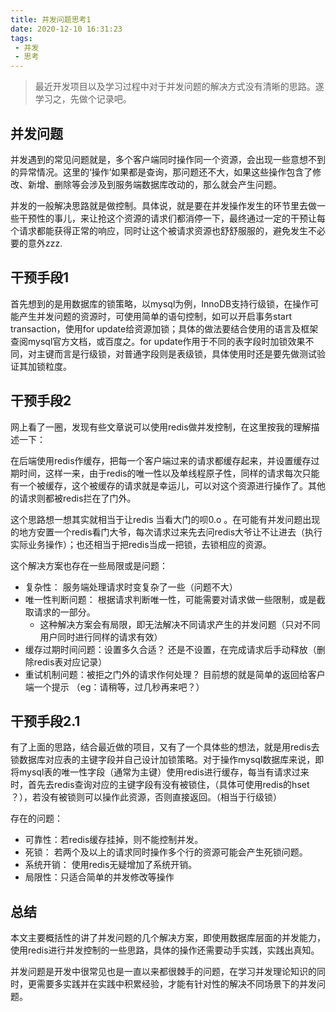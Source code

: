 ```yaml
---
title: 并发问题思考1
date: 2020-12-10 16:31:23
tags:
 - 并发
 - 思考
---
```


> 最近开发项目以及学习过程中对于并发问题的解决方式没有清晰的思路。遂学习之，先做个记录吧。

## 并发问题

并发遇到的常见问题就是，多个客户端同时操作同一个资源，会出现一些意想不到的异常情况。这里的‘操作’如果都是查询，那问题还不大，如果这些操作包含了修改、新增、删除等会涉及到服务端数据库改动的，那么就会产生问题。

并发的一般解决思路就是做控制。具体说，就是要在并发操作发生的环节里去做一些干预性的事儿，来让抢这个资源的请求们都消停一下，最终通过一定的干预让每个请求都能获得正常的响应，同时让这个被请求资源也舒舒服服的，避免发生不必要的意外zzz.

## 干预手段1

首先想到的是用数据库的锁策略，以mysql为例，InnoDB支持行级锁，在操作可能产生并发问题的资源时，可使用简单的语句控制，如可以开启事务start transaction，使用for update给资源加锁；具体的做法要结合使用的语言及框架查阅mysql官方文档，或百度之。for update作用于不同的表字段时加锁效果不同，对主键而言是行级锁，对普通字段则是表级锁，具体使用时还是要先做测试验证其加锁粒度。

## 干预手段2

网上看了一圈，发现有些文章说可以使用redis做并发控制，在这里按我的理解描述一下：

在后端使用redis作缓存，把每一个客户端过来的请求都缓存起来，并设置缓存过期时间，这样一来，由于redis的唯一性以及单线程原子性，同样的请求每次只能有一个被缓存，这个被缓存的请求就是幸运儿，可以对这个资源进行操作了。其他的请求则都被redis拦在了门外。

这个思路想一想其实就相当于让redis 当看大门的呗0.o 。在可能有并发问题出现的地方安置一个redis看门大爷，每次请求过来先去问redis大爷让不让进去（执行实际业务操作）；也还相当于把redis当成一把锁，去锁相应的资源。

这个解决方案也存在一些局限或是问题：

- 复杂性： 服务端处理请求时变复杂了一些（问题不大）
- 唯一性判断问题： 根据请求判断唯一性，可能需要对请求做一些限制，或是截取请求的一部分。
  - 这种解决方案会有局限，即无法解决不同请求产生的并发问题（只对不同用户同时进行同样的请求有效）
- 缓存过期时间问题：设置多久合适？  还是不设置，在完成请求后手动释放（删除redis表对应记录）
- 重试机制问题：被拒之门外的请求作何处理？ 目前想的就是简单的返回给客户端一个提示 （eg：请稍等，过几秒再来吧？）

## 干预手段2.1

有了上面的思路，结合最近做的项目，又有了一个具体些的想法，就是用redis去锁数据库对应表的主键字段并自己设计加锁策略。对于操作mysql数据库来说，即将mysql表的唯一性字段（通常为主键）使用redis进行缓存，每当有请求过来时，首先去redis查询对应的主键字段有没有被锁住，（具体可使用redis的hset ？），若没有被锁则可以操作此资源，否则直接返回。（相当于行级锁）

存在的问题：

- 可靠性：若redis缓存挂掉，则不能控制并发。
- 死锁： 若两个及以上的请求同时操作多个行的资源可能会产生死锁问题。
- 系统开销： 使用redis无疑增加了系统开销。
- 局限性：只适合简单的并发修改等操作

## 总结

本文主要概括性的讲了并发问题的几个解决方案，即使用数据库层面的并发能力，使用redis进行并发控制的一些思路，具体的操作还需要动手实践，实践出真知。

并发问题是开发中很常见也是一直以来都很棘手的问题，在学习并发理论知识的同时，更需要多实践并在实践中积累经验，才能有针对性的解决不同场景下的并发问题。





